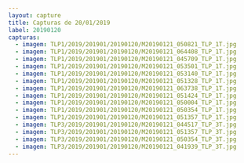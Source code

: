 ```yaml
---
layout: capture
title: Capturas de 20/01/2019
label: 20190120
capturas:
  - imagem: TLP1/2019/201901/20190120/M20190121_050821_TLP_1T.jpg
  - imagem: TLP1/2019/201901/20190120/M20190121_064408_TLP_1T.jpg
  - imagem: TLP1/2019/201901/20190120/M20190121_045709_TLP_1T.jpg
  - imagem: TLP1/2019/201901/20190120/M20190121_053501_TLP_1T.jpg
  - imagem: TLP1/2019/201901/20190120/M20190121_053140_TLP_1T.jpg
  - imagem: TLP1/2019/201901/20190120/M20190121_051328_TLP_1T.jpg
  - imagem: TLP1/2019/201901/20190120/M20190121_063738_TLP_1T.jpg
  - imagem: TLP1/2019/201901/20190120/M20190121_051424_TLP_1T.jpg
  - imagem: TLP1/2019/201901/20190120/M20190121_050004_TLP_1T.jpg
  - imagem: TLP1/2019/201901/20190120/M20190121_050354_TLP_1T.jpg
  - imagem: TLP1/2019/201901/20190120/M20190121_051357_TLP_1T.jpg
  - imagem: TLP3/2019/201901/20190120/M20190121_044517_TLP_3T.jpg
  - imagem: TLP3/2019/201901/20190120/M20190121_051357_TLP_3T.jpg
  - imagem: TLP3/2019/201901/20190120/M20190121_050354_TLP_3T.jpg
  - imagem: TLP3/2019/201901/20190120/M20190121_041939_TLP_3T.jpg
---
```

